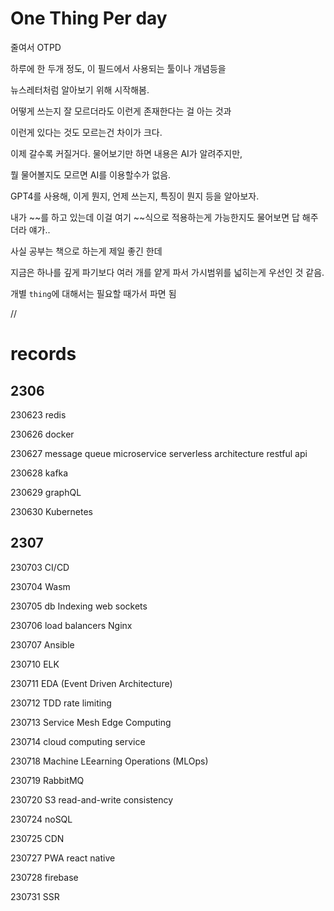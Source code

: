 # One Thing Per day
줄여서 OTPD

하루에 한 두개 정도, 이 필드에서 사용되는 툴이나 개념등을

뉴스레터처럼 알아보기 위해 시작해봄.

어떻게 쓰는지 잘 모르더라도 이런게 존재한다는 걸 아는 것과

이런게 있다는 것도 모르는건 차이가 크다.

이제 갈수록 커질거다. 물어보기만 하면 내용은 AI가 알려주지만,

뭘 물어볼지도 모르면 AI를 이용할수가 없음.

GPT4를 사용해, 이게 뭔지, 언제 쓰는지, 특징이 뭔지 등을 알아보자.

내가 ~~를 하고 있는데 이걸 여기 ~~식으로 적용하는게 가능한지도 물어보면 답 해주더라 얘가..

사실 공부는 책으로 하는게 제일 좋긴 한데

지금은 하나를 깊게 파기보다 여러 개를 얕게 파서 가시범위를 넓히는게 우선인 것 같음.

개별 `thing`에 대해서는 필요할 때가서 파면 됨

//

# records

## 2306
230623
    redis

230626 
    docker

230627
    message queue
    microservice
    serverless architecture
    restful api

230628
    kafka

230629
    graphQL

230630
    Kubernetes

## 2307
230703
    CI/CD

230704
    Wasm

230705
    db Indexing
    web sockets

230706
    load balancers
    Nginx

230707
    Ansible

230710
    ELK

230711
    EDA (Event Driven Architecture)
    
230712
    TDD
    rate limiting

230713
    Service Mesh
    Edge Computing
    
230714
    cloud computing service

230718
    Machine LEearning Operations (MLOps)

230719
    RabbitMQ

230720
    S3
    read-and-write consistency

230724
    noSQL

230725
    CDN

230727
    PWA
    react native

230728
    firebase

230731
    SSR
    